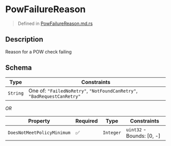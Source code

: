 # PowFailureReason
> Defined in [PowFailureReason.md.rs](../../interface/src/interface/pow)

## Description
Reason for a POW check failing

## Schema

| Type | Constraints |
| --- | --- |
| `String` | One of: `"FailedNoRetry"`, `"NotFoundCanRetry"`, `"BadRequestCanRetry"` |

*OR*

| Property | Required | Type | Constraints |
| --- | --- | --- | --- |
| `DoesNotMeetPolicyMinimum` | ✅ | `Integer` | `uint32` - Bounds: [0, -] | 



